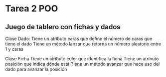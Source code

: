 # Tarea 2 POO

## Juego de tablero con fichas y dados

Clase Dado:
Tiene un atributo caras que define el número de caras que tiene el dado
Tiene un método lanzar que retorna un número aleatorio entre 1 y caras


Clase Ficha
Tiene un atributo color que identifica la ficha
Tiene un atributo posición que indica dónde está
Tiene un método avanzar que hace uso del dado para avanzar la posición

